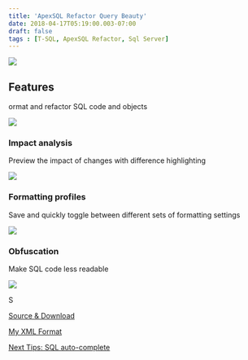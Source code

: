 ```yaml
---
title: 'ApexSQL Refactor Query Beauty'
date: 2018-04-17T05:19:00.003-07:00
draft: false
tags : [T-SQL, ApexSQL Refactor, Sql Server]
---
```


[![](https://4.bp.blogspot.com/-ZiYo6QYL_u0/WtYKHuSVmuI/AAAAAAAAHso/U2DBrHpopFElOJ63eFOdZCv0asrs50IqACLcBGAs/s320/ApexAutoComplateBefore_After.png)](https://4.bp.blogspot.com/-ZiYo6QYL_u0/WtYKHuSVmuI/AAAAAAAAHso/U2DBrHpopFElOJ63eFOdZCv0asrs50IqACLcBGAs/s1600/ApexAutoComplateBefore_After.png)

  

Features
--------

ormat and refactor SQL code and objects  

[![](https://www.apexsql.com/images/ScreenshotNew/Refactor/201501/01.png)](https://www.apexsql.com/images/ScreenshotNew/Refactor/201501/01.png)

### Impact analysis

Preview the impact of changes with difference highlighting  

[![](https://www.apexsql.com/images/ScreenshotNew/Refactor/201501/02.png)](https://www.apexsql.com/images/ScreenshotNew/Refactor/201501/02.png)

  

### Formatting profiles

Save and quickly toggle between different sets of formatting settings  

[![](https://www.apexsql.com/images/ScreenshotNew/Refactor/201501/03.png)](https://www.apexsql.com/images/ScreenshotNew/Refactor/201501/03.png)

  

### Obfuscation

Make SQL code less readable  

[![](https://www.apexsql.com/images/ScreenshotNew/Refactor/201501/16.png)](https://www.apexsql.com/images/ScreenshotNew/Refactor/201501/16.png)

S

  

[Source & Download](https://www.apexsql.com/sql_tools_refactor.aspx)

[My XML Format](https://www.dropbox.com/s/uq8ohyg3n2x102c/FormattingSettings_refactor_20180417.xml?dl=0) 

  

  

[Next Tips: SQL auto-complete](https://agusact.blogspot.co.id/2018/01/sql-auto-complete-and-more.html)